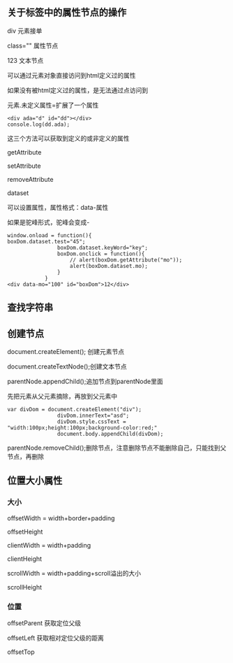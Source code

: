 ## 关于标签中的属性节点的操作

div 元素接单

class="" 属性节点

123 文本节点

可以通过元素对象直接访问到html定义过的属性

如果没有被html定义过的属性，是无法通过点访问到

元素.未定义属性=扩展了一个属性

```
<div ada="d" id="dd"></div>
console.log(dd.ada);
```

这三个方法可以获取到定义的或非定义的属性

getAttribute

setAttribute

removeAttribute



dataset

可以设置属性，属性格式：data-属性

如果是驼峰形式，驼峰会变成-

```
window.onload = function(){
boxDom.dataset.test="45";
                boxDom.dataset.keyWord="key";
                boxDom.onclick = function(){
                    // alert(boxDom.getAttribute("mo"));
                    alert(boxDom.dataset.mo);
                }
            }
<div data-mo="100" id="boxDom">12</div>
```

## 查找字符串

## 创建节点

document.createElement(); 创建元素节点

document.createTextNode();创建文本节点

parentNode.appendChild();追加节点到parentNode里面

先把元素从父元素摘除，再放到父元素中

```
var divDom = document.createElement("div");
                divDom.innerText="asd";
                divDom.style.cssText = "width:100px;height:100px;background-color:red;"
                document.body.appendChild(divDom);
```

parentNode.removeChild();删除节点，注意删除节点不能删除自己，只能找到父节点，再删除

## 位置大小属性

### 大小

offsetWidth = width+border+padding

offsetHeight

clientWidth = width+padding

clientHeight

scrollWidth = width+padding+scroll溢出的大小

scrollHeight

### 位置

offsetParent 获取定位父级

offsetLeft 获取相对定位父级的距离

offsetTop

